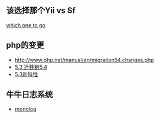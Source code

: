该选择那个Yii vs Sf
------------------------
[which one to go](http://stackoverflow.com/questions/9467828/which-one-to-go-yii-or-symfony)



php的变更
------------------------
- http://www.php.net/manual/en/migration54.changes.php
- [5.3 迁移到5.4](http://www.php.net/manual/en/migration54.php)
- [5.3新特性](http://www.php.net/manual/en/migration53.new-features.php)


牛牛日志系统
-------------------------
- [monolog](https://github.com/Seldaek/monolog)